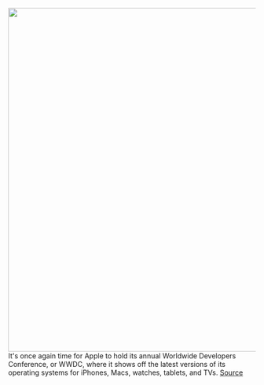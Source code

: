 <img src='https://cdn.vox-cdn.com/thumbor/PDZhSW7JxFurUSWAYShRrit2A4g=/0x0:2040x1360/1200x675/filters:focal(857x517:1183x843)/cdn.vox-cdn.com/uploads/chorus_image/image/70936722/VRG_Illo_5258_K_Radtke_WWDC.0.jpg' width='700px' /><br/>
It's once again time for Apple to hold its annual Worldwide Developers Conference, or WWDC, where it shows off the latest versions of its operating systems for iPhones, Macs, watches, tablets, and TVs.
<a href='https://www.theverge.com/2022/6/2/23140346/apple-wwdc-2022-ios-16-mac-m2-vr-ar-rumors'> Source <a/>
